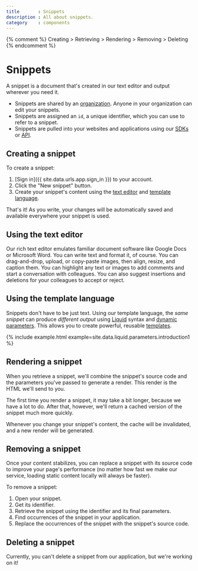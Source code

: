 ```yaml
---
title       : Snippets
description : All about snippets.
category    : components
---
```

{% comment %}
  Creating > Retrieving > Rendering > Removing > Deleting
{% endcomment %}

# Snippets

A snippet is a document that's created in our text editor and output wherever you need it.

* Snippets are shared by an [organization](organizations). Anyone in your organization can edit your snippets.
* Snippets are assigned an `id`, a unique identifier, which you can use to refer to a snippet.
* Snippets are pulled into your websites and applications using our [SDKs](/sdks) or [API](/api).

## Creating a snippet

To create a snippet:

1. [Sign in]({{ site.data.urls.app.sign_in }}) to your account.
1. Click the "New snippet" button.
1. Create your snippet's content using the [text editor](#text-editor) and [template language](#template-language).

That's it! As you write, your changes will be automatically saved and available everywhere your snippet is used.

## Using the text editor

Our rich text editor emulates familiar document software like Google Docs or Microsoft Word. You can write text and format it, of course. You can drag-and-drop, upload, or copy-paste images, then align, resize, and caption them. You can highlight any text or images to add comments and start a conversation with colleagues. You can also suggest insertions and deletions for your colleagues to accept or reject.

## Using the template language

Snippets don't have to be just text. Using our template language, the _same snippet_ can produce _different output_ using  [Liquid](/liquid/introduction) syntax and [dynamic parameters](/liquid/parameters). This allows you to create powerful, reusable [templates](/liquid/introduction).

{% include example.html example=site.data.liquid.parameters.introduction1 %}

## Rendering a snippet

When you retrieve a snippet, we'll combine the snippet's source code and the parameters you've passed to generate a render. This render is the HTML we'll send to you.

The first time you render a snippet, it may take a bit longer, because we have a lot to do. After that, however, we'll return a cached version of the snippet much more quickly.

Whenever you change your snippet's content, the cache will be invalidated, and a new render will be generated.

## Removing a snippet

Once your content stabilizes, you can replace a snippet with its source code to improve your page's performance (no matter how fast we make our service, loading static content locally will always be faster).

To remove a snippet:

1. Open your snippet.
1. Get its identifier.
1. Retrieve the snippet using the identifier and its final parameters.
1. Find occurrences of the snippet in your application.
1. Replace the occurrences of the snippet with the snippet's source code.

## Deleting a snippet

Currently, you can't delete a snippet from our application, but we're working on it!
